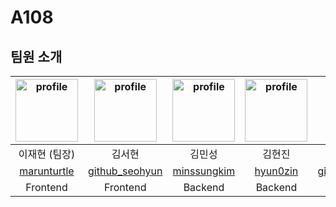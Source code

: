 # A108

## 팀원 소개

| <img alt="profile" src ="https://github.com/marunturtle.png" width ="100px"> | <img alt="profile" src ="https://github.com/github_seohyun.png" width ="100px"> | <img alt="profile" src ="https://github.com/minssungkim.png" width ="100px"> | <img alt="profile" src ="https://avatars.githubusercontent.com/u/154870548?v=4" width ="100px"> | <img alt="profile" src ="https://github.com/github_username.png" width ="100px"> | <img alt="profile" src ="https://github.com/jongwooo.png" width ="100px"> |
|:---:|:---:|:---:|:---:|:---:|:---:|
| 이재현 (팀장) | 김서현 | 김민성 | 김현진 | 임태호 | 한종우 |
| [marunturtle](https://github.com/marunturtle) | [github_seohyun](https://github.com/github_seohyun) | [minssungkim](https://github.com/minssungkim) | [hyun0zin](https://github.com/hyun0zin) | [github_username](https://github.com/github_username) | [jongwooo](https://github.com/jongwooo) |
| Frontend | Frontend | Backend | Backend | Backend | Infra |

